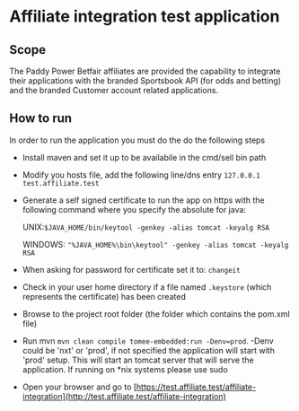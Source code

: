 # Affiliate integration test application
## Scope
The Paddy Power Betfair affiliates are provided the capability to integrate their applications with the branded Sportsbook API (for odds and betting) and the branded Customer account related applications.

## How to run
In order to run the application you must do the do the following steps
* Install maven and set it up to be availabile in the cmd/sell bin path
* Modify you hosts file, add the following line/dns entry `127.0.0.1 test.affiliate.test`
* Generate a self signed certificate to run the app on https with the following command  where you specify the absolute for java:  

    UNIX:`$JAVA_HOME/bin/keytool -genkey -alias tomcat -keyalg RSA`
    
    WINDOWS: `"%JAVA_HOME%\bin\keytool" -genkey -alias tomcat -keyalg RSA`
* When asking for password for certificate set it to: `changeit`
* Check in your user home directory if a file named `.keystore` (which represents the certificate) has been created
* Browse to the project root folder (the folder which contains the pom.xml file)
* Run mvn `mvn clean compile tomee-embedded:run -Denv=prod`. -Denv could be 'nxt' or 'prod', if not specified the application will start with 'prod' setup.
    This will start an tomcat server that will serve the application. If running on *nix systems please use sudo
* Open your browser and go to [https://test.affiliate.test/affiliate-integration](http://test.affiliate.test/affiliate-integration)
